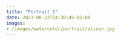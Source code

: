 ```yaml
---
title: "Portrait 1"
date: 2023-08-22T14:30:45-05:00
images:
- /images/watercolor/portrait/alison.jpg
---
```


